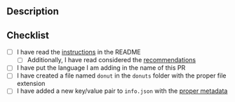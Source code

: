 ## Description
<!-- Is there anything I need to know about your addition? Compiler options, necessary environment, ideal way to run your code, etc.  -->

## Checklist
- [ ] I have read the [instructions]() in the README
    - [ ] Additionally, I have read considered the [recommendations]()
- [ ] I have put the language I am adding in the name of this PR
- [ ] I have created a file named `donut` in the `donuts` folder with the proper file extension
- [ ] I have added a new key/value pair to `info.json` with the [proper metadata]()